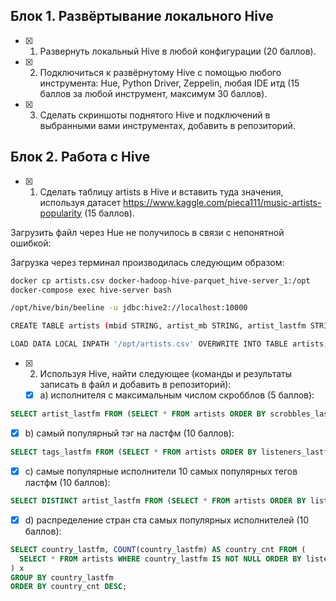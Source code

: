 ## Блок 1. Развёртывание локального Hive

- [X] 1. Развернуть локальный Hive в любой конфигурации (20 баллов).

- [X] 2. Подключиться к развёрнутому Hive с помощью любого инструмента: Hue, Python Driver, Zeppelin, любая IDE итд (15 баллов за любой инструмент, максимум 30 баллов).

- [X] 3. Сделать скриншоты поднятого Hive и подключений в выбранными вами инструментах, добавить в репозиторий.


## Блок 2. Работа с Hive

- [X] 1. Сделать таблицу artists в Hive и вставить туда значения, используя датасет https://www.kaggle.com/pieca111/music-artists-popularity (15 баллов).

Загрузить файл через Hue не получилось в связи с непонятной ошибкой:

Загрузка через терминал производилась следующим образом:
```bash
docker cp artists.csv docker-hadoop-hive-parquet_hive-server_1:/opt
docker-compose exec hive-server bash

/opt/hive/bin/beeline -u jdbc:hive2://localhost:10000

CREATE TABLE artists (mbid STRING, artist_mb STRING, artist_lastfm STRING, country_mb STRING, country_lastfm STRING, tags_mb STRING, tags_lastfm STRING, listeners_lastfm INT, scrobbles_lastfm INT, ambiguous_artist BOOLEAN) ROW FORMAT DELIMITED FIELDS TERMINATED BY ',' TBLPROPERTIES("skip.header.line.count"="1");

LOAD DATA LOCAL INPATH '/opt/artists.csv' OVERWRITE INTO TABLE artists;
```

- [X] 2. Используя Hive, найти следующее (команды и результаты записать в файл и добавить в репозиторий):
  - [X] a) исполнителя с максимальным числом скробблов (5 баллов):
```sql
SELECT artist_lastfm FROM (SELECT * FROM artists ORDER BY scrobbles_lastfm DESC LIMIT 1) x;
```
  - [X] b) самый популярный тэг на ластфм (10 баллов):
```sql
SELECT tags_lastfm FROM (SELECT * FROM artists ORDER BY listeners_lastfm DESC LIMIT 1) x;
```
  - [X] c) самые популярные исполнители 10 самых популярных тегов ластфм (10 баллов):
```sql
SELECT DISTINCT artist_lastfm FROM (SELECT * FROM artists ORDER BY listeners_lastfm DESC LIMIT 10) x;
```
  - [X] d) распределение стран ста самых популярных исполнителей (10 баллов):
```sql
SELECT country_lastfm, COUNT(country_lastfm) AS country_cnt FROM (
  SELECT * FROM artists WHERE country_lastfm IS NOT NULL ORDER BY listeners_lastfm DESC LIMIT 100
) x
GROUP BY country_lastfm
ORDER BY country_cnt DESC;
```